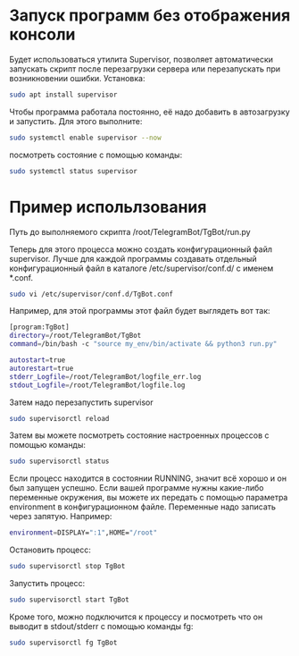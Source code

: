 # Запуск программ без отображения консоли

Будет использоваться утилита Supervisor, позволяет автоматически запускать скрипт после перезагрузки сервера или перезапускать при возникновении ошибки. 
Установка:
```bash
sudo apt install supervisor
```
Чтобы программа работала постоянно, её надо добавить в автозагрузку и запустить. Для этого выполните:
```bash
sudo systemctl enable supervisor --now
```
посмотреть состояние с помощью команды:
```bash
sudo systemctl status supervisor
```
# Пример испольлзования
Путь до выполняемого скрипта /root/TelegramBot/TgBot/run.py

Теперь для этого процесса можно создать конфигурационный файл supervisor. Лучше для каждой программы создавать отдельный конфигурационный файл в каталоге /etc/supervisor/conf.d/ с именем *.conf. 
```bash
sudo vi /etc/supervisor/conf.d/TgBot.conf
```
Например, для этой программы этот файл будет выглядеть вот так:
```bash
[program:TgBot]
directory=/root/TelegramBot/TgBot
command=/bin/bash -c "source my_env/bin/activate && python3 run.py"

autostart=true
autorestart=true
stderr_Logfile=/root/TelegramBot/logfile_err.log
stdout_Logfile=/root/TelegramBot/logfile.log
```
Затем надо перезапустить supervisor
```bash
sudo supervisorctl reload
```
Затем вы можете посмотреть состояние настроенных процессов с помощью команды:
```bash
sudo supervisorctl status
```
Если процесс находится в состоянии RUNNING, значит всё хорошо и он был запущен успешно.
Если вашей программе нужны какие-либо переменные окружения, вы можете их передать с помощью параметра environment в конфигурационном файле. Переменные надо записать через запятую. Например:
```bash
environment=DISPLAY=":1",HOME="/root"
```
Остановить процесс:
```bash
sudo supervisorctl stop TgBot
```
Запустить процесс:
```bash
sudo supervisorctl start TgBot
```
Кроме того, можно подключится к процессу и посмотреть что он выводит в stdout/stderr с помощью команды fg:
```bash
sudo supervisorctl fg TgBot
```
